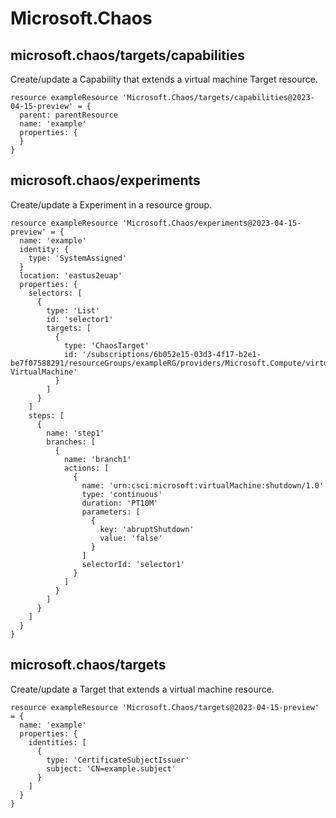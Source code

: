 # Microsoft.Chaos

## microsoft.chaos/targets/capabilities

Create/update a Capability that extends a virtual machine Target resource.
```bicep
resource exampleResource 'Microsoft.Chaos/targets/capabilities@2023-04-15-preview' = {
  parent: parentResource 
  name: 'example'
  properties: {
  }
}
```

## microsoft.chaos/experiments

Create/update a Experiment in a resource group.
```bicep
resource exampleResource 'Microsoft.Chaos/experiments@2023-04-15-preview' = {
  name: 'example'
  identity: {
    type: 'SystemAssigned'
  }
  location: 'eastus2euap'
  properties: {
    selectors: [
      {
        type: 'List'
        id: 'selector1'
        targets: [
          {
            type: 'ChaosTarget'
            id: '/subscriptions/6b052e15-03d3-4f17-b2e1-be7f07588291/resourceGroups/exampleRG/providers/Microsoft.Compute/virtualMachines/exampleVM/providers/Microsoft.Chaos/targets/Microsoft-VirtualMachine'
          }
        ]
      }
    ]
    steps: [
      {
        name: 'step1'
        branches: [
          {
            name: 'branch1'
            actions: [
              {
                name: 'urn:csci:microsoft:virtualMachine:shutdown/1.0'
                type: 'continuous'
                duration: 'PT10M'
                parameters: [
                  {
                    key: 'abruptShutdown'
                    value: 'false'
                  }
                ]
                selectorId: 'selector1'
              }
            ]
          }
        ]
      }
    ]
  }
}
```

## microsoft.chaos/targets

Create/update a Target that extends a virtual machine resource.
```bicep
resource exampleResource 'Microsoft.Chaos/targets@2023-04-15-preview' = {
  name: 'example'
  properties: {
    identities: [
      {
        type: 'CertificateSubjectIssuer'
        subject: 'CN=example.subject'
      }
    ]
  }
}
```
